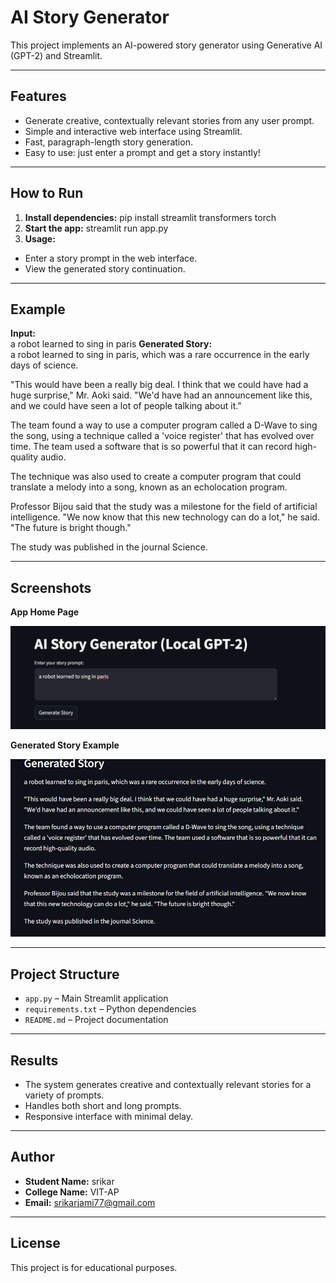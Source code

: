 # AI Story Generator

This project implements an AI-powered story generator using Generative AI (GPT-2) and Streamlit.

---

## Features

- Generate creative, contextually relevant stories from any user prompt.
- Simple and interactive web interface using Streamlit.
- Fast, paragraph-length story generation.
- Easy to use: just enter a prompt and get a story instantly!

---

## How to Run

1. **Install dependencies:**
pip install streamlit transformers torch
2. **Start the app:**
streamlit run app.py
3. **Usage:**  
- Enter a story prompt in the web interface.
- View the generated story continuation.

---

## Example

**Input:**  
a robot learned to sing in paris
**Generated Story:**  
a robot learned to sing in paris, which was a rare occurrence in the early days of science.

"This would have been a really big deal. I think that we could have had a huge surprise," Mr. Aoki said. "We'd have had an announcement like this, and we could have seen a lot of people talking about it."

The team found a way to use a computer program called a D-Wave to sing the song, using a technique called a 'voice register' that has evolved over time. The team used a software that is so powerful that it can record high-quality audio.

The technique was also used to create a computer program that could translate a melody into a song, known as an echolocation program.

Professor Bijou said that the study was a milestone for the field of artificial intelligence. "We now know that this new technology can do a lot," he said. "The future is bright though."

The study was published in the journal Science.

---

## Screenshots
**App Home Page**

![Home Page](screenshot1.png)

**Generated Story Example**

![Story Example](screenshot2.png)

---

## Project Structure

- `app.py` – Main Streamlit application
- `requirements.txt` – Python dependencies
- `README.md` – Project documentation

---

## Results

- The system generates creative and contextually relevant stories for a variety of prompts.
- Handles both short and long prompts.
- Responsive interface with minimal delay.

---

## Author

- **Student Name:** srikar
- **College Name:** VIT-AP
- **Email:** srikarjami77@gmail.com

---

## License

This project is for educational purposes.
